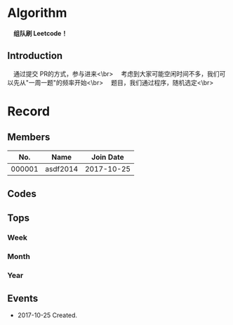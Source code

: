 # Algorithm

　**组队刷 Leetcode！**


## Introduction

　通过提交 PR的方式，参与进来<\br>
　考虑到大家可能空闲时间不多，我们可以先从"一周一题"的频率开始<\br>
　题目，我们通过程序，随机选定<\br>

# Record

## Members

| No.    | Name     | Join Date  |
| ------ | -------- | ---------- |
| 000001 | asdf2014 | 2017-10-25 |



## Codes

## Tops

### Week
### Month
### Year

## Events
* 2017-10-25 Created.
